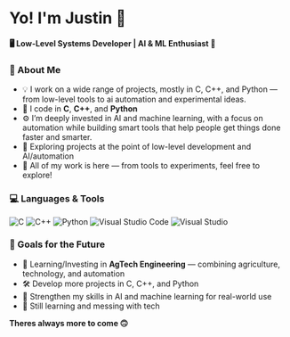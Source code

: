 # Yo! I'm Justin 👋

**🖥️ Low-Level Systems Developer | AI & ML Enthusiast 🤖**

### 🧠 About Me

- 💡 I work on a wide range of projects, mostly in C, C++, and Python — from low-level tools to ai automation and experimental ideas.
- 🧰 I code in **C**, **C++**, and **Python**
- ⚙️ I’m deeply invested in AI and machine learning, with a focus on automation while building smart tools that help people get things done faster and smarter.
- 🧪 Exploring projects at the point of low-level development and AI/automation
- 📂 All of my work is here — from tools to experiments, feel free to explore!

### 💻 Languages & Tools
![C](https://img.shields.io/badge/C-00599C?style=flat&logo=c&logoColor=white)
![C++](https://img.shields.io/badge/C++-00599C?style=flat&logo=c%2B%2B&logoColor=white)
![Python](https://img.shields.io/badge/Python-3776AB?style=flat&logo=python&logoColor=white)
![Visual Studio Code](https://img.shields.io/badge/VS_Code-007ACC?style=flat&logo=visual-studio-code&logoColor=white)
![Visual Studio](https://img.shields.io/badge/Visual_Studio-5C2D91?style=flat-square&logo=visual-studio&logoColor=white)

### 🎯 Goals for the Future
- 🌱 Learning/Investing in **AgTech Engineering** — combining agriculture, technology, and automation  
- 🛠️ Develop more projects in C, C++, and Python  
- 🤖 Strengthen my skills in AI and machine learning for real-world use 
- 🚀 Still learning and messing with tech

**Theres always more to come 🙃**
